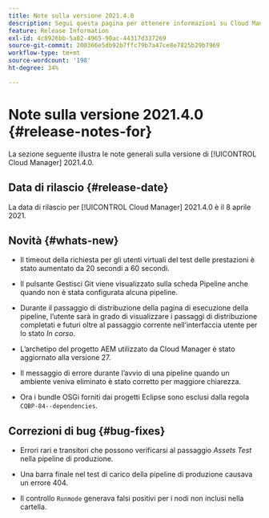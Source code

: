 ```yaml
---
title: Note sulla versione 2021.4.0
description: Segui questa pagina per ottenere informazioni su Cloud Manager 2021.4.0
feature: Release Information
exl-id: 4c8926bb-5a82-4965-90ac-44317d337269
source-git-commit: 200366e5db92b7ffc79b7a47ce8e7825b29b7969
workflow-type: tm+mt
source-wordcount: '198'
ht-degree: 34%

---
```


# Note sulla versione 2021.4.0 {#release-notes-for}

La sezione seguente illustra le note generali sulla versione di [!UICONTROL Cloud Manager] 2021.4.0.

## Data di rilascio {#release-date}

La data di rilascio per [!UICONTROL Cloud Manager] 2021.4.0 è il 8 aprile 2021.

## Novità {#whats-new}

* Il timeout della richiesta per gli utenti virtuali del test delle prestazioni è stato aumentato da 20 secondi a 60 secondi.

* Il pulsante Gestisci Git viene visualizzato sulla scheda Pipeline anche quando non è stata configurata alcuna pipeline.

* Durante il passaggio di distribuzione della pagina di esecuzione della pipeline, l’utente sarà in grado di visualizzare i passaggi di distribuzione completati e futuri oltre al passaggio corrente nell’interfaccia utente per lo stato *In corso*.

* L’archetipo del progetto AEM utilizzato da Cloud Manager è stato aggiornato alla versione 27.

* Il messaggio di errore durante l’avvio di una pipeline quando un ambiente veniva eliminato è stato corretto per maggiore chiarezza.

* Ora i bundle OSGi forniti dai progetti Eclipse sono esclusi dalla regola `CQBP-84--dependencies`.

## Correzioni di bug {#bug-fixes}

* Errori rari e transitori che possono verificarsi al passaggio *Assets Test* nella pipeline di produzione.

* Una barra finale nel test di carico della pipeline di produzione causava un errore 404.

* Il controllo `Runmode` generava falsi positivi per i nodi non inclusi nella cartella.
